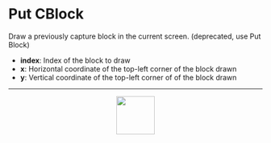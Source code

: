 # Put CBlock
Draw a previously capture block in the current screen. (deprecated, use Put Block)
- **index**: Index of the block to draw
- **x**: Horizontal coordinate of the top-left corner of the block drawn
- **y**: Vertical coordinate of the top-left corner of of the block drawn
---
<p align="center"><img valign="middle" width="76px" src="https://drive.google.com/uc?export=view&id=1c2KO0LJpvMS9X9CAGV6dOfciR7OWhdKA" /></p>